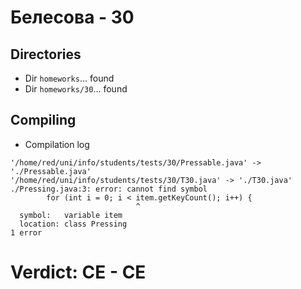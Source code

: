 # Белесова - 30
## Directories
- Dir `homeworks`... found
- Dir `homeworks/30`... found
## Compiling
- Compilation log
```
'/home/red/uni/info/students/tests/30/Pressable.java' -> './Pressable.java'
'/home/red/uni/info/students/tests/30/T30.java' -> './T30.java'
./Pressing.java:3: error: cannot find symbol
		for (int i = 0; i < item.getKeyCount(); i++) {
		                    ^
  symbol:   variable item
  location: class Pressing
1 error

```
# Verdict: **CE** - CE

